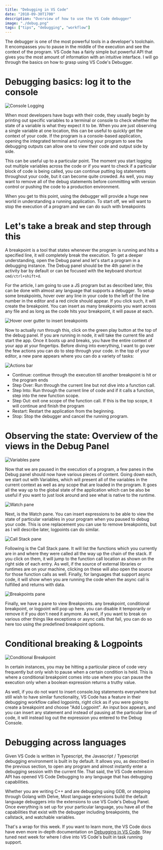 ```yaml
---
title: "Debugging in VS Code"
date: "2018-09-30T1700"
description: "Overview of how to use the VS Code debugger"
image: "./debug.png"
tags: ["tips", "debugging", "workflow"]
---
```


The debugger is one of the most powerful tools in a developer's toolchain. It encompasses you to pause in the middle of the execution and see the context of the program. VS Code has a fairly simple but powerful API that gives you the most amount of information with an intuitive interface. I will go through the basics on how to grasp using VS Code's Debugger.

<!-- end -->

# Debugging basics: log it to the console

![Console Logging](consolelog.png)

When most developers have bugs with their code, they usually begin by printing out specific variables to a terminal or console to check whether the state of a variable is what they expect it to be. When you are just observing a single variable at one location, this can be useful to quickly get the context of your code. If the program is a console-based application, opening the integrated terminal and running your program to see the debugging outputs can allow one to view their code and output side by side.

This can be useful up to a particular point. The moment you start logging out multiple variables across the code or if you want to check if a particular block of code is being called, you can continue putting log statements throughout your code, but it can become quite crowded. As well, you may want to remove all of the debug statements before committing with version control or pushing the code to a production environment.

When you get to this point, using the debugger will provide a huge new world in understanding a running application. To start off, we will want to stop the execution of a program and we can do such with breakpoints

# Let's take a break and step through this

A breakpoint is a tool that states whenever the program is running and hits a specified line, it will completely break the execution. To get a deeper understanding, open the Debug panel and let's start a program in a debugging instance. The Debug panel should be the 4th panel in the activity bar by default or can be focused with the keyboard shortcut `cmd/ctrl+shift+d`.

For the article, I am going to use a JS program but as described later, this can be done with almost any language that supports a debugger. To setup some breakpoints, hover over any line in your code to the left of the line number in the editor and a red circle should appear. If you click such, it will create the breakpoint. You can insert as many breakpoints you want across any file and as long as the code hits your breakpoint, it will pause at each.

![Hover over gutter to insert breakpoints](breakpoint.png)

Now to actually run through this, click on the green play button at the top of the debug panel. If you are running in node, it will take the current file and start the app. Once it boots up and breaks, you have the entire context of your app at your fingertips. Before diving into everything, I want to go over the few actions you can do to step through your code. in the top of your editor, a new pane appears where you can do a variety of tasks:

![Actions bar](actions.png)

* Continue: continue through the execution till another breakpoint is hit or the program ends
* Step Over: Run through the current line but not dive into a function call.
* Step Into: Run through the current line of code and if it calls a function, step into the new function scope.
* Step Out: exit one scope of the function call. If this is the top scope, it will continue and finish the program
* Restart: Restart the application from the beginning.
* Stop: Stop the debugger and cancel the running program.

# Observing the state: Overview of the views in the Debug Panel

![Variables pane](variables.png)

Now that we are paused in the execution of a program, a few panes in the Debug panel should now have various pieces of content. Going down each, we start out with Variables, which will present all of the variables in the current context as well as any scope that are loaded in the program. It goes all the way up to the global state of the application which can be also be useful if you want to just look around and see what is native to the runtime.

![Watch pane](watch.png)

Next, is the Watch pane. You can insert expressions to be able to view the state of particular variables in your program when you paused to debug your code. This is one replacement you can use to remove breakpoints, but as I will describe later, logpoints can do similar.

![Call Stack pane](callstack.png)

Following is the Call Stack pane. It will list the functions which you currently are in and where they were called all the way up the chain of the stack. If you click on them, it will jump to the function call location as shown on the right side of each entry. As well, if the source of external libraries or runtimes are on your machine, clicking on these will also open the source for those function calls as well. Finally, for languages that support async code, it will show when you are running the code when the async call is fulfilled and returns with data.

![Breakpoints pane](breakpointslist.png)

Finally, we have a pane to view Breakpoints. any breakpoint, conditional breakpoint, or logpoint will pop up here. you can disable it temporarily or remove it if you don't need it anymore. As well, if you want to break on various other things like exceptions or async calls that fail, you can do so here too using the predefined breakpoint options.

# Conditional breaking & Logpoints

![Conditional Breakpoint](conditional-breakpoint.png)

In certain instances, you may be hitting a particular piece of code very frequently but only wish to pause when a certain condition is held. This is where a conditional breakpoint comes into use where you can pause the execution only when a boolean expression returns a truthy value.

As well, if you do not want to insert console.log statements everywhere but still wish to have similar functionality, VS Code has a feature in their debugging workflow called logpoints, right click as if you were going to create a breakpoint and choose "Add Logpoint". An input box appears, and you can insert any statement and instead of pausing at the particular line of code, it will instead log out the expression you entered to the Debug Console.

# Debugging across languages

Given VS Code is written in Typescript, the Javascript / Typescript debugging environment is built in by default. It allows you, as described in the previous section, to open any program and almost instantly enter a debugging session with the current file. That said, the VS Code extension API has opened VS Code Debugging to any language that has debugging capabilities.

Whether you are writing C++ and are debugging using GDB, or stepping through Golang with Delve, Most language extensions build the default language debuggers into the extensions to use VS Code's Debug Panel. Once everything is set up for your particular language, you have all of the capabilities that exist with the debugger including breakpoints, the callstack, and watchable variables.

That's a wrap for this week. If you want to learn more, the VS Code docs have even more in-depth documentation on [Debugging in VS Code](https://code.visualstudio.com/docs/editor/debugging). Stay tuned next week for where I dive into VS Code's built in task running support.